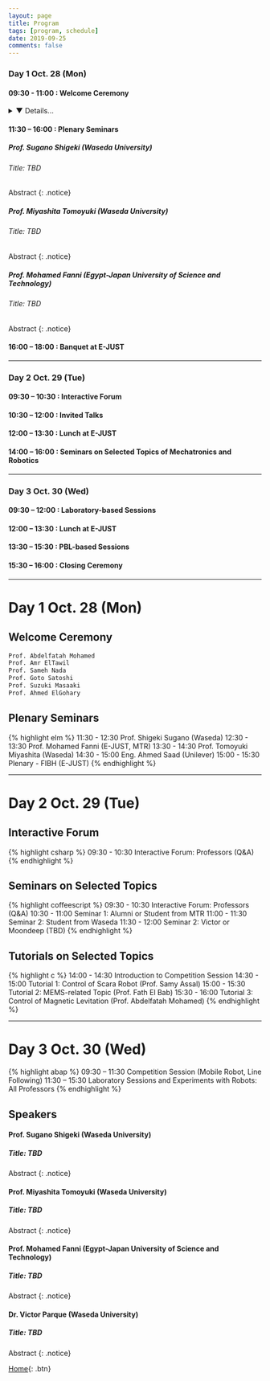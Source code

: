 ```yaml
---
layout: page
title: Program
tags: [program, schedule]
date: 2019-09-25
comments: false
---
```




### Day 1 Oct. 28 (Mon)

#### 09:30 - 11:00 : Welcome Ceremony 
<details>
<summary>
&#9660; Details... 
</summary>


<div style="background-color:black;color:white;padding:20px;">
  <h2>London</h2>
  <p>London is the capital city of England. It is the most populous city in the United Kingdom, with a metropolitan area of over 13 million inhabitants.</p>
  <p>Standing on the River Thames, London has been a major settlement for two millennia, its history going back to its founding by the Romans, who named it Londinium.</p>
</div> 

</details>


#### 11:30 – 16:00 : Plenary Seminars


##### Prof. Sugano Shigeki (Waseda University)

###### Title: TBD

Abstract
{: .notice}

##### Prof. Miyashita Tomoyuki (Waseda University)

###### Title: TBD

Abstract
{: .notice}

##### Prof. Mohamed Fanni (Egypt-Japan University of Science and Technology)

###### Title: TBD

Abstract
{: .notice}



#### 16:00 – 18:00 : Banquet at E-JUST


---


### Day 2 Oct. 29 (Tue)

#### 09:30 – 10:30 : Interactive Forum
#### 10:30 – 12:00 : Invited Talks
#### 12:00 – 13:30 : Lunch at E-JUST
#### 14:00 – 16:00 : Seminars on Selected Topics of Mechatronics and Robotics

---


### Day 3 Oct. 30 (Wed)

#### 09:30 – 12:00 : Laboratory-based Sessions
#### 12:00 – 13:30 : Lunch at E-JUST
#### 13:30 – 15:30 : PBL-based Sessions
#### 15:30 – 16:00 : Closing Ceremony


---
 
# Day 1 Oct. 28 (Mon)


## Welcome Ceremony

~~~ xml
Prof. Abdelfatah Mohamed
Prof. Amr ElTawil
Prof. Sameh Nada
Prof. Goto Satoshi
Prof. Suzuki Masaaki
Prof. Ahmed ElGohary
~~~
 
 
## Plenary Seminars


{% highlight elm %}
11:30 - 12:30 Prof. Shigeki Sugano (Waseda)
12:30 - 13:30 Prof. Mohamed Fanni (E-JUST, MTR)
13:30 - 14:30 Prof. Tomoyuki Miyashita (Waseda)
14:30 - 15:00 Eng. Ahmed Saad (Unilever)
15:00 - 15:30 Plenary - FIBH (E-JUST)
{% endhighlight %}


---

# Day 2 Oct. 29 (Tue)

## Interactive Forum
{% highlight csharp %}
09:30 - 10:30 Interactive Forum: Professors (Q&A)
{% endhighlight %}

## Seminars on Selected Topics

{% highlight coffeescript %}
09:30 - 10:30 Interactive Forum: Professors (Q&A)
10:30 - 11:00 Seminar 1: Alumni or Student from MTR
11:00 - 11:30 Seminar 2: Student from Waseda
11:30 - 12:00 Seminar 2: Victor or Moondeep (TBD)
{% endhighlight %}


## Tutorials on Selected Topics

{% highlight c %}
14:00 - 14:30 Introduction to Competition Session
14:30 - 15:00 Tutorial 1: Control of Scara Robot (Prof. Samy Assal)
15:00 - 15:30 Tutorial 2: MEMS-related Topic (Prof. Fath El Bab)
15:30 - 16:00 Tutorial 3: Control of Magnetic Levitation (Prof. Abdelfatah Mohamed)
{% endhighlight %}

---

# Day 3 Oct. 30 (Wed)

{% highlight abap %}
09:30 – 11:30 Competition Session (Mobile Robot, Line Following)
11:30 – 15:30 Laboratory Sessions and Experiments with Robots: All Professors
{% endhighlight %}



## Speakers

#### Prof. Sugano Shigeki (Waseda University)

##### Title: TBD

Abstract
{: .notice}

#### Prof. Miyashita Tomoyuki (Waseda University)

##### Title: TBD

Abstract
{: .notice}

#### Prof. Mohamed Fanni (Egypt-Japan University of Science and Technology)

##### Title: TBD

Abstract
{: .notice}


#### Dr. Victor Parque (Waseda University)

##### Title: TBD

Abstract
{: .notice}


[Home](https://pemtr2019.github.io){: .btn}

